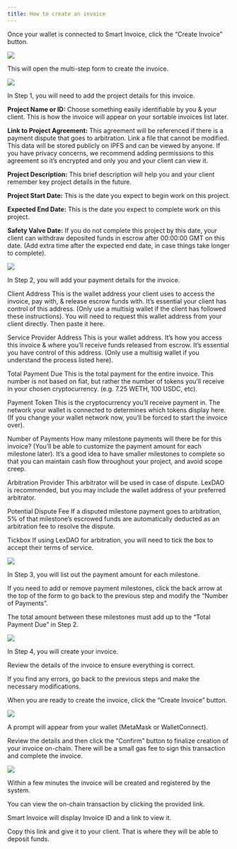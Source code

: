 ```yaml
---
title: How to create an invoice
---
```


Once your wallet is connected to Smart Invoice, click the “Create Invoice” button.

<img src="/screenshots/smart-invoice-welcome-screen.png" />

This will open the multi-step form to create the invoice.

<img src="/screenshots/smart-invoice-create-invoice-step1.png" />

In Step 1, you will need to add the project details for this invoice.

**Project Name or ID:**
Choose something easily identifiable by you & your client. This is how the invoice will appear on your sortable invoices list later.

**Link to Project Agreement:**
This agreement will be referenced if there is a payment dispute that goes to arbitration. Link a file that cannot be modified. This data will be stored publicly on IPFS and can be viewed by anyone. If you have privacy concerns, we recommend adding permissions to this agreement so it’s encrypted and only you and your client can view it.

**Project Description:**
This brief description will help you and your client remember key project details in the future.

**Project Start Date:**
This is the date you expect to begin work on this project.

**Expected End Date:**
This is the date you expect to complete work on this project.

**Safety Valve Date:**
If you do not complete this project by this date, your client can withdraw deposited funds in escrow after 00:00:00 GMT on this date. (Add extra time after the expected end date, in case things take longer to complete).

<img src="/screenshots/smart-invoice-create-invoice-step2.png" />

In Step 2, you will add your payment details for the invoice.

Client Address
This is the wallet address your client uses to access the invoice, pay with, & release escrow funds with. It’s essential your client has control of this address. (Only use a multisig wallet if the client has followed these instructions). You will need to request this wallet address from your client directly. Then paste it here.

Service Provider Address
This is your wallet address. It’s how you access this invoice & where you’ll receive funds released from escrow. It’s essential you have control of this address. (Only use a multisig wallet if you understand the process listed here).

Total Payment Due
This is the total payment for the entire invoice. This number is not based on fiat, but rather the number of tokens you’ll receive in your chosen cryptocurrency. (e.g. 7.25 WETH, 100 USDC, etc).

Payment Token
This is the cryptocurrency you’ll receive payment in. The network your wallet is connected to determines which tokens display here. (If you change your wallet network now, you’ll be forced to start the invoice over).

Number of Payments
How many milestone payments will there be for this invoice? (You’ll be able to customize the payment amount for each milestone later). It’s a good idea to have smaller milestones to complete so that you can maintain cash flow throughout your project, and avoid scope creep.

Arbitration Provider
This arbitrator will be used in case of dispute. LexDAO is recommended, but you may include the wallet address of your preferred arbitrator. 

Potential Dispute Fee
If a disputed milestone payment goes to arbitration, 5% of that milestone’s escrowed funds are automatically deducted as an arbitration fee to resolve the dispute.

Tickbox
If using LexDAO for arbitration, you will need to tick the box to accept their terms of service.

<img src="/screenshots/smart-invoice-create-invoice-step3.png" />

In Step 3, you will list out the payment amount for each milestone.

If you need to add or remove payment milestones, click the back arrow at the top of the form to go back to the previous step and modify the “Number of Payments”.

The total amount between these milestones must add up to the “Total Payment Due” in Step 2.

<img src="/screenshots/smart-invoice-create-invoice-step4.png" />

In Step 4, you will create your invoice.

Review the details of the invoice to ensure everything is correct. 

If you find any errors, go back to the previous steps and make the necessary modifications.

When you are ready to create the invoice, click the “Create Invoice” button.

<img src="/screenshots/create-your-invoice-3.png" />

A prompt will appear from your wallet (MetaMask or WalletConnect).

Review the details and then click the “Confirm” button to finalize creation of your invoice on-chain. There will be a small gas fee to sign this transaction and complete the invoice.

<img src="/screenshots/smart-invoice-registration-received-2.png" />

Within a few minutes the invoice will be created and registered by the system. 

You can view the on-chain transaction by clicking the provided link.

Smart Invoice will display Invoice ID and a link to view it. 

Copy this link and give it to your client. That is where they will be able to deposit funds.
